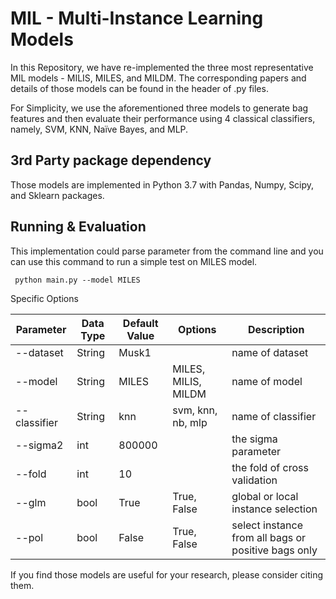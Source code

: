 # MIL - Multi-Instance Learning Models
In this Repository, we have re-implemented the three most representative MIL models - MILIS, MILES, and MILDM. The corresponding papers and details of those models can be found in the header of .py files.

For Simplicity, we use the aforementioned three models to generate bag features and then evaluate their performance using 4 classical classifiers, namely, SVM, KNN, Naïve Bayes, and MLP.

## 3rd Party package dependency
Those models are implemented in Python 3.7 with Pandas, Numpy, Scipy, and Sklearn packages.

## Running & Evaluation
This implementation could parse parameter from the command line and you can use this command to run a simple test on MILES model.

     python main.py --model MILES

Specific Options

| Parameter    | Data Type | Default Value | Options             | Description                                         |
| ------------ | --------- | ------------- | ------------------- | --------------------------------------------------- |
| --dataset    | String    | Musk1         |                     | name of dataset                                     |
| --model      | String    | MILES         | MILES, MILIS, MILDM | name of model                                       |
| --classifier | String    | knn           | svm, knn, nb, mlp   | name of classifier                                  |
| --sigma2     | int       | 800000        |                     | the sigma parameter                                 |
| --fold       | int       | 10            |                     | the fold of cross validation                        |
| --glm        | bool      | True          | True, False         | global or local instance selection                  |
| --pol        | bool      | False         | True, False         | select instance from all bags or positive bags only |

If you find those models are useful for your research, please consider citing them.

